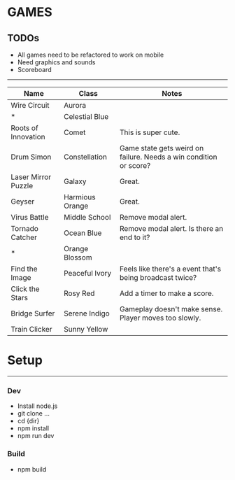 # GAMES
TODOs
---
- All games need to be refactored to work on mobile
- Need graphics and sounds
- Scoreboard
---

| Name | Class | Notes |
| ---- | ----- | ----- |
| Wire Circuit | Aurora |  |
| * | Celestial Blue |  |
| Roots of Innovation | Comet | This is super cute. |
| Drum Simon | Constellation | Game state gets weird on failure. Needs a win condition or score? |
| Laser Mirror Puzzle | Galaxy | Great. |
| Geyser | Harmious Orange | Great. |
| Virus Battle | Middle School | Remove modal alert. |
| Tornado Catcher | Ocean Blue | Remove modal alert. Is there an end to it? |
| * | Orange Blossom |  |
| Find the Image | Peaceful Ivory | Feels like there's a event that's being broadcast twice? |
| Click the Stars | Rosy Red | Add a timer to make a score. |
| Bridge Surfer | Serene Indigo | Gameplay doesn't make sense. Player moves too slowly. |
| Train Clicker | Sunny Yellow |  |

# Setup
---
### Dev
- Install node.js
- git clone ...
- cd {dir}
- npm install
- npm run dev

### Build
- npm build